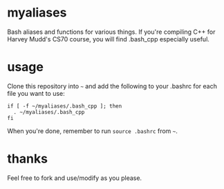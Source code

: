 # myaliases
Bash aliases and functions for various things. If you're compiling C++ for Harvey Mudd's CS70 course, you will find .bash_cpp especially useful.

# usage
Clone this repository into `~` and add the following to your .bashrc for each file you want to use:
```
if [ -f ~/myaliases/.bash_cpp ]; then
  . ~/myaliases/.bash_cpp
fi
```
When you're done, remember to run `source .bashrc` from `~`. 

# thanks
Feel free to fork and use/modify as you please. 
